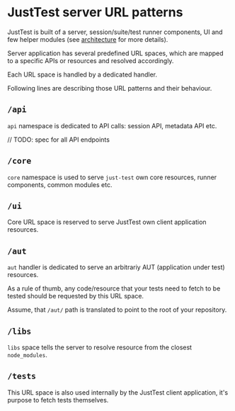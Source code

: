 # JustTest server URL patterns

JustTest is built of a server, session/suite/test runner components, UI and few helper modules (see [architecture](architecture.md) for more details).

Server application has several predefined URL spaces, which are mapped to a specific APIs or resources and resolved accordingly.

Each URL space is handled by a dedicated handler.

Following lines are describing those URL patterns and their behaviour.

## `/api`

`api` namespace is dedicated to API calls: session API, metadata API etc.

//	TODO: spec for all API endpoints

## `/core`

`core` namespace is used to serve `just-test` own core resources, runner components, common modules etc.

## `/ui`

Core URL space is reserved to serve JustTest own client application resources.

## `/aut`

`aut` handler is dedicated to serve an arbitrariy AUT (application under test) resources.

As a rule of thumb, any code/resource that your tests need to fetch to be tested should be requested by this URL space.

Assume, that `/aut/` path is translated to point to the root of your repository.

## `/libs`

`libs` space tells the server to resolve resource from the closest `node_modules`.

## `/tests`

This URL space is also used internally by the JustTest client application, it's purpose to fetch tests themselves.